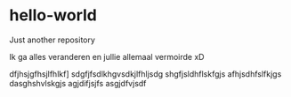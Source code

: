 # hello-world
Just another repository

Ik ga alles veranderen en jullie allemaal vermoirde xD


dfjhsjgfhsjlfhlkf]
sdgfjfsdlkhgvsdkjlfhljsdg
shgfjsldhflskfgjs
afhjsdhfslfkjgs
dasghshvlskgjs
agjdifjsjfs
asgjdfvjsdf
